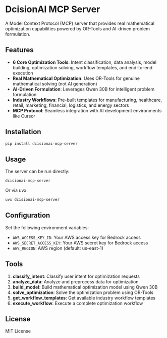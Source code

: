 # DcisionAI MCP Server

A Model Context Protocol (MCP) server that provides real mathematical optimization capabilities powered by OR-Tools and AI-driven problem formulation.

## Features

- **6 Core Optimization Tools**: Intent classification, data analysis, model building, optimization solving, workflow templates, and end-to-end execution
- **Real Mathematical Optimization**: Uses OR-Tools for genuine mathematical solving (not AI generation)
- **AI-Driven Formulation**: Leverages Qwen 30B for intelligent problem formulation
- **Industry Workflows**: Pre-built templates for manufacturing, healthcare, retail, marketing, financial, logistics, and energy sectors
- **MCP Protocol**: Seamless integration with AI development environments like Cursor

## Installation

```bash
pip install dcisionai-mcp-server
```

## Usage

The server can be run directly:

```bash
dcisionai-mcp-server
```

Or via uvx:

```bash
uvx dcisionai-mcp-server
```

## Configuration

Set the following environment variables:

- `AWS_ACCESS_KEY_ID`: Your AWS access key for Bedrock access
- `AWS_SECRET_ACCESS_KEY`: Your AWS secret key for Bedrock access  
- `AWS_REGION`: AWS region (default: us-east-1)

## Tools

1. **classify_intent**: Classify user intent for optimization requests
2. **analyze_data**: Analyze and preprocess data for optimization
3. **build_model**: Build mathematical optimization model using Qwen 30B
4. **solve_optimization**: Solve the optimization problem using OR-Tools
5. **get_workflow_templates**: Get available industry workflow templates
6. **execute_workflow**: Execute a complete optimization workflow

## License

MIT License